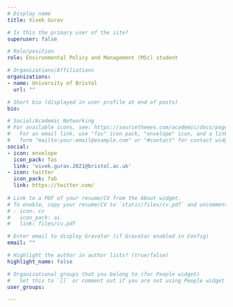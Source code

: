 ```yaml
---
# Display name
title: Vivek Gurav

# Is this the primary user of the site?
superuser: false

# Role/position
role: Environmental Policy and Management (MSc) student

# Organizations/Affiliations
organizations:
- name: University of Bristol
  url: ""

# Short bio (displayed in user profile at end of posts)
bio:  

# Social/Academic Networking
# For available icons, see: https://sourcethemes.com/academic/docs/page-builder/#icons
#   For an email link, use "fas" icon pack, "envelope" icon, and a link in the
#   form "mailto:your-email@example.com" or "#contact" for contact widget.
social:
- icon: envelope
  icon_pack: fas
  link: 'vivek.gurav.2021@bristol.ac.uk'
- icon: twitter
  icon_pack: fab
  link: https://twitter.com/
  
# Link to a PDF of your resume/CV from the About widget.
# To enable, copy your resume/CV to `static/files/cv.pdf` and uncomment the lines below.
# - icon: cv
#   icon_pack: ai
#   link: files/cv.pdf

# Enter email to display Gravatar (if Gravatar enabled in Config)
email: ""

# Highlight the author in author lists? (true/false)
highlight_name: false

# Organizational groups that you belong to (for People widget)
#   Set this to `[]` or comment out if you are not using People widget.
user_groups:

---
```



